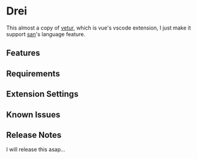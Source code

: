 # Drei

This almost a copy of [vetur](https://github.com/vuejs/vetur), which is vue's vscode extension, 
I just make it support [san](https://github.com/baidu/san)'s language feature.

## Features


## Requirements


## Extension Settings


## Known Issues



## Release Notes

I will release this asap...
